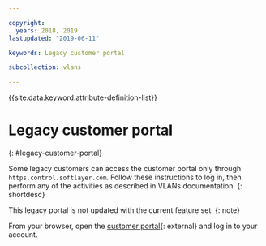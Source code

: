 ```yaml
---

copyright:
  years: 2018, 2019
lastupdated: "2019-06-11"

keywords: Legacy customer portal

subcollection: vlans

---
```


{{site.data.keyword.attribute-definition-list}}

# Legacy customer portal
{: #legacy-customer-portal}

Some legacy customers can access the customer portal only through `https.control.softlayer.com`. Follow these instructions to log in, then perform any of the activities as described in VLANs documentation.
{: shortdesc}

This legacy portal is not updated with the current feature set.
{: note}

From your browser, open the [customer portal](https://control.softlayer.com/){: external} and log in to your account.
